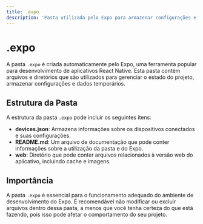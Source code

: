 ```yaml
---
title: .expo
description: 'Pasta utilizada pelo Expo para armazenar configurações e dados temporários do projeto.'
---
```


# .expo

A pasta `.expo` é criada automaticamente pelo Expo, uma ferramenta popular para desenvolvimento de aplicativos React Native. Esta pasta contém arquivos e diretórios que são utilizados para gerenciar o estado do projeto, armazenar configurações e dados temporários.

## Estrutura da Pasta

A estrutura da pasta `.expo` pode incluir os seguintes itens:

- **devices.json**: Armazena informações sobre os dispositivos conectados e suas configurações.
- **README.md**: Um arquivo de documentação que pode conter informações sobre a utilização da pasta e do Expo.
- **web**: Diretório que pode conter arquivos relacionados à versão web do aplicativo, incluindo cache e imagens.

## Importância

A pasta `.expo` é essencial para o funcionamento adequado do ambiente de desenvolvimento do Expo. É recomendável não modificar ou excluir arquivos dentro dessa pasta, a menos que você tenha certeza do que está fazendo, pois isso pode afetar o comportamento do seu projeto.